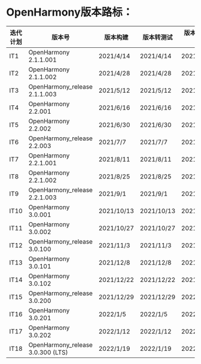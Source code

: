 # **OpenHarmony版本路标：**

| **迭代计划** | **版本号**                        | **版本构建** | **版本转测试** | **版本测试完成** |
| ------------ | --------------------------------- | ------------ | -------------- | ---------------- |
| IT1          | OpenHarmony 2.1.1.001             | 2021/4/14    | 2021/4/14      | 2021/4/27        |
| IT2          | OpenHarmony 2.1.1.002             | 2021/4/28    | 2021/4/28      | 2021/5/11        |
| IT3          | OpenHarmony_release 2.1.1.003     | 2021/5/12    | 2021/5/12      | 2021/5/18        |
| IT4          | OpenHarmony 2.2.001               | 2021/6/16    | 2021/6/16      | 2021/6/29        |
| IT5          | OpenHarmony 2.2.002               | 2021/6/30    | 2021/6/30      | 2021/7/6         |
| IT6          | OpenHarmony_release 2.2.003       | 2021/7/7     | 2021/7/7       | 2021/7/13        |
| IT7          | OpenHarmony 2.2.1.001             | 2021/8/11    | 2021/8/11      | 2021/8/24        |
| IT8          | OpenHarmony 2.2.1.002             | 2021/8/25    | 2021/8/25      | 2021/8/31        |
| IT9          | OpenHarmony_release 2.2.1.003     | 2021/9/1     | 2021/9/1       | 2021/10/12       |
| IT10         | OpenHarmony 3.0.001               | 2021/10/13   | 2021/10/13     | 2021/10/26       |
| IT11         | OpenHarmony 3.0.002               | 2021/10/27   | 2021/10/27     | 2021/11/2        |
| IT12         | OpenHarmony_release 3.0.100       | 2021/11/3    | 2021/11/3      | 2021/12/7        |
| IT13         | OpenHarmony 3.0.101               | 2021/12/8    | 2021/12/8      | 2021/12/21       |
| IT14         | OpenHarmony 3.0.102               | 2021/12/22   | 2021/12/22     | 2021/12/28       |
| IT15         | OpenHarmony_release 3.0.200       | 2021/12/29   | 2021/12/29     | 2022/1/4         |
| IT16         | OpenHarmony 3.0.201               | 2022/1/5     | 2022/1/5       | 2022/1/11        |
| IT17         | OpenHarmony 3.0.202               | 2022/1/12    | 2022/1/12      | 2022/1/18        |
| IT18         | OpenHarmony_release 3.0.300 (LTS) | 2022/1/19    | 2022/1/19      | 2022/1/25        |
